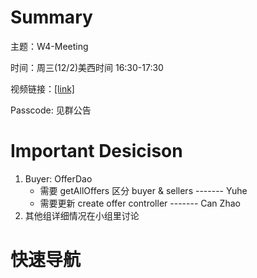 # Summary
主题：W4-Meeting

时间：周三(12/2)美西时间 16:30-17:30

视频链接：[[link]](https://us02web.zoom.us/rec/share/u-2HEaTpNVyOfGrev2G9wROyx2BDd9oHkmxpVDPXHM6lRyGfFjlj8F27L9o0_glD.wC3uDoQQ35jEe504)

Passcode: 见群公告

# Important Desicison
1. Buyer: OfferDao
   * 需要 getAllOffers 区分 buyer & sellers ------- Yuhe
   * 需要更新 create offer controller ------- Can Zhao
2. 其他组详细情况在小组里讨论

# 快速导航

